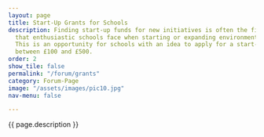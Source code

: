 ```yaml
---
layout: page
title: Start-Up Grants for Schools
description: Finding start-up funds for new initiatives is often the first hurdle
  that enthusiastic schools face when starting or expanding environmental initiatives.
  This is an opportunity for schools with an idea to apply for a start-up grant valued
  between £100 and £500.
order: 2
show_tile: false
permalink: "/forum/grants"
category: Forum-Page
image: "/assets/images/pic10.jpg"
nav-menu: false

---
```

{{ page.description }}
